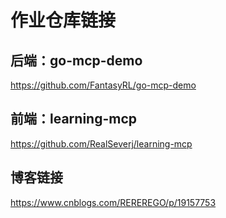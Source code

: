 # 作业仓库链接
## 后端：go-mcp-demo

https://github.com/FantasyRL/go-mcp-demo

## 前端：learning-mcp

https://github.com/RealSeverj/learning-mcp

## 博客链接

https://www.cnblogs.com/REREREGO/p/19157753